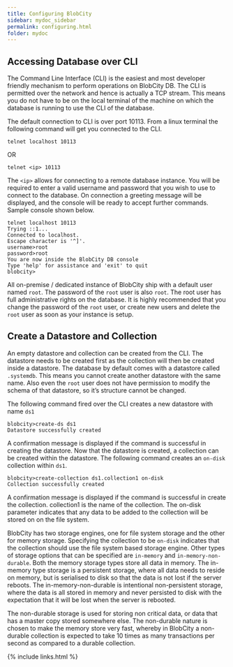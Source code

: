 ```yaml
---
title: Configuring BlobCity
sidebar: mydoc_sidebar
permalink: configuring.html
folder: mydoc
---
```


## Accessing Database over CLI

The Command Line Interface (CLI) is the easiest and most developer friendly mechanism to perform operations on BlobCity DB. The CLI is permitted over the network and hence is actually a TCP stream. This means you do not have to be on the local terminal of the machine on which the database is running to use the CLI of the database.

The default connection to CLI is over port 10113. From a linux terminal the following command will get you connected to the CLI.

```shell
telnet localhost 10113
```
OR

```shell
telnet <ip> 10113
```
The `<ip>` allows for connecting to a remote database instance. You will be required to enter a valid username and password that you wish to use to connect to the database. On connection a greeting message will be displayed, and the console will be ready to accept further commands. Sample console shown below.

```
telnet localhost 10113
Trying ::1...
Connected to localhost.
Escape character is '^]'.
username>root
password>root
You are now inside the BlobCity DB console
Type 'help' for assistance and 'exit' to quit
blobcity>
```
All on-premise / dedicated instance of BlobCity ship with a default user named `root`. The password of the `root` user is also `root`. The root user has full administrative rights on the database. It is highly recommended that you change the password of the `root` user, or create new users and delete the `root` user as soon as your instance is setup.

## Create a Datastore and Collection

An empty datastore and collection can be created from the CLI. The datastore needs to be created first as the collection will then be created inside a datastore. The database by default comes with a datastore called `.systemdb`. This means you cannot create another datastore with the same name. Also even the `root` user does not have permission to modify the schema of that datastore, so it’s structure cannot be changed.

The following command fired over the CLI creates a new datastore with name `ds1` 

```shell
blobcity>create-ds ds1
Datastore successfully created
```

A confirmation message is displayed if the command is successful in creating the datastore. Now that the datastore is created, a collection can be created within the datastore. The following command creates an `on-disk` collection within `ds1`.

```shell
blobcity>create-collection ds1.collection1 on-disk
Collection successfully created
```

A confirmation message is displayed if the command is successful in create the collection. collection1 is the name of the collection. The on-disk parameter indicates that any data to be added to the collection will be stored on on the file system.

BlobCity has two storage engines, one for file system storage and the other for memory storage. Specifying the collection to be `on-disk` indicates that the collection should use the file system based storage engine. Other types of storage options that can be specified are `in-memory` and `in-memory-non-durable`. Both the memory storage types store all data in memory. The in-memory type storage is a persistent storage, where all data needs to reside on memory, but is serialised to disk so that the data is not lost if the server reboots. The in-memory-non-durable is intentional non-persistent storage, where the data is all stored in memory and never persisted to disk with the expectation that it will be lost when the server is rebooted.

The non-durable storage is used for storing non critical data, or data that has a master copy stored somewhere else. The non-durable nature is chosen to make the memory store very fast, whereby in BlobCity a non-durable collection is expected to take 10 times as many transactions per second as compared to a durable collection.


{% include links.html %}
